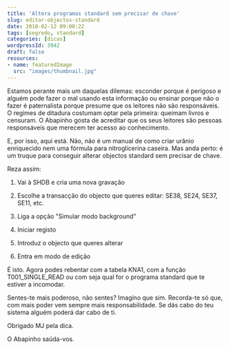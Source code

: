 ```yaml
---
title: 'Altera programas standard sem precisar de chave'
slug: editar-objectos-standard
date: 2018-02-12 09:00:22
tags: [segredo, standard]
categories: [dicas]
wordpressId: 3942
draft: false
resources:
- name: featuredImage
  src: "images/thumbnail.jpg"
---
```

Estamos perante mais um daquelas dilemas: esconder porque é perigoso e alguém pode fazer o mal usando esta informação ou ensinar porque não o fazer é paternalista porque presume que os leitores não são responsáveis. O regimes de ditadura costumam optar pela primeira: queimam livros e censuram. O Abapinho gosta de acreditar que os seus leitores são pessoas responsáveis que merecem ter acesso ao conhecimento.

E, por isso, aqui está. Não, não é um manual de como criar urânio enriquecido nem uma fórmula para nitroglicerina caseira. Mas anda perto: é um truque para conseguir alterar objectos standard sem precisar de chave.

<!--more-->

Reza assim:

  1. Vai à SHDB e cria uma nova gravação

  2. Escolhe a transacção do objecto que queres editar: SE38, SE24, SE37, SE11, etc.

  3. Liga a opção "Simular modo background"

  4. Iniciar registo

  5. Introduz o objecto que queres alterar

  6. Entra em modo de edição

É isto. Agora podes rebentar com a tabela KNA1, com a função T001_SINGLE_READ ou com seja qual for o programa standard que te estiver a incomodar.

Sentes-te mais poderoso, não sentes? Imagino que sim. Recorda-te só que, com mais poder vem sempre mais responsabilidade. Se dás cabo do teu sistema alguém poderá dar cabo de ti.

Obrigado MJ pela dica.

O Abapinho saúda-vos.
